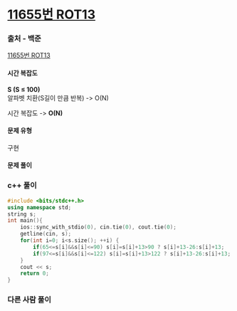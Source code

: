 # [11655번 ROT13](https://www.acmicpc.net/problem/11655)

### 출처 - 백준
[11655번 ROT13](https://www.acmicpc.net/problem/11655)

#### 시간 복잡도
**S (S ≤ 100)**  
알파벳 치환(S길이 만큼 반복) -> O(N)

시간 복잡도 -> **O(N)**

#### 문제 유형
구현

#### 문제 풀이

### c++ 풀이
```c++
#include <bits/stdc++.h>
using namespace std;
string s;
int main(){
    ios::sync_with_stdio(0), cin.tie(0), cout.tie(0);
    getline(cin, s);
    for(int i=0; i<s.size(); ++i) {
        if(65<=s[i]&&s[i]<=90) s[i]=s[i]+13>90 ? s[i]+13-26:s[i]+13;
        if(97<=s[i]&&s[i]<=122) s[i]=s[i]+13>122 ? s[i]+13-26:s[i]+13;
    }
    cout << s;
    return 0;
}
```

### 다른 사람 풀이
```c++

```